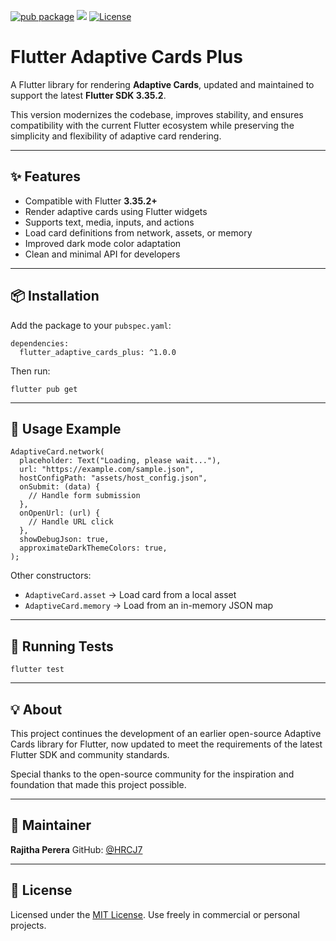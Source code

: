 [![pub package](https://img.shields.io/pub/v/flutter_adaptive_cards_plus.svg)](https://pub.dev/packages/flutter_adaptive_cards_plus)
[![](https://tokei.rs/b1/github/HRCJ7/flutter_adaptive_cards_plus?category=code)](https://github.com/HRCJ7/flutter_adaptive_cards_plus)
[![License](https://img.shields.io/badge/license-MIT-green.svg)](https://github.com/HRCJ7/flutter_adaptive_cards_plus/blob/main/LICENSE)

# Flutter Adaptive Cards Plus

A Flutter library for rendering **Adaptive Cards**, updated and maintained to support the latest **Flutter SDK 3.35.2**.

This version modernizes the codebase, improves stability, and ensures compatibility with the current Flutter ecosystem while preserving the simplicity and flexibility of adaptive card rendering.

---

## ✨ Features

* Compatible with Flutter **3.35.2+**
* Render adaptive cards using Flutter widgets
* Supports text, media, inputs, and actions
* Load card definitions from network, assets, or memory
* Improved dark mode color adaptation
* Clean and minimal API for developers

---

## 📦 Installation

Add the package to your `pubspec.yaml`:

```
dependencies:
  flutter_adaptive_cards_plus: ^1.0.0
```

Then run:

```
flutter pub get
```

---

## 🚀 Usage Example

```
AdaptiveCard.network(
  placeholder: Text("Loading, please wait..."),
  url: "https://example.com/sample.json",
  hostConfigPath: "assets/host_config.json",
  onSubmit: (data) {
    // Handle form submission
  },
  onOpenUrl: (url) {
    // Handle URL click
  },
  showDebugJson: true,
  approximateDarkThemeColors: true,
);
```

Other constructors:

* `AdaptiveCard.asset` → Load card from a local asset
* `AdaptiveCard.memory` → Load from an in-memory JSON map

---

## 🧪 Running Tests

```
flutter test
```

---

## 💡 About

This project continues the development of an earlier open-source Adaptive Cards library for Flutter, now updated to meet the requirements of the latest Flutter SDK and community standards.

Special thanks to the open-source community for the inspiration and foundation that made this project possible.

---

## 👤 Maintainer

**Rajitha Perera**
GitHub: [@HRCJ7](https://github.com/HRCJ7)

---

## 📄 License

Licensed under the [MIT License](LICENSE).
Use freely in commercial or personal projects.
